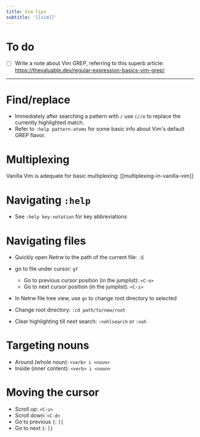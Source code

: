 ```yaml
---
title: Vim tips
subtitle: '[[vim]]'
---
```


# To do

- [ ] Write a note about Vim GREP, referring to this superb article: <https://thevaluable.dev/regular-expression-basics-vim-grep/>

---

# Find/replace

- Immediately after searching a pattern with `/` use `c//e` to replace the currently highlighted match.
- Refer to `:help pattern-atoms` for some basic info about Vim's default GREP flavor.

# Multiplexing

Vanilla Vim is adequate for basic multiplexing: [[multiplexing-in-vanilla-vim]]

# Navigating `:help`

- See `:help key-notation` for key abbreviations

# Navigating files

- Quickly open Netrw to the path of the current file: `:E`
- go to file under cursor: `gf`
  - Go to previous cursor position (in the jumplist): `<C-o>`
  - Go to next cursor position (in the jumplist): `<C-i>`
- In Netrw file tree view, use `gn` to change root directory to selected
- Change root directory: `:cd path/to/new/root`

- Clear highlighting till next search: `:nohlsearch` or `:noh`

# Targeting nouns

- Around (whole noun): `<verb> i <noun>`
- Inside (inner content): `<verb> i <noun>`

# Moving the cursor

- Scroll up: `<C-u>`
- Scroll down: `<C-d>`
- Go to previous `{`: `[{`
- Go to next `}`: `]}`
